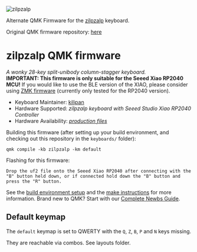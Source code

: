 ![zilpzalp](https://github.com/kilipan/zilpzalp/blob/main/img/zilpzalp_photo.jpg?raw=true)

Alternate QMK Firmware for the [zilpzalp](https://github.com/kilipan/zilpzalp) keyboard. 

Original QMK firmware repository: [here](https://github.com/kilipan/qmk-config-zilpzalp)

# zilpzalp QMK firmware
*A wonky 28-key split-unibody column-stagger keyboard.*  
**IMPORTANT: This firmware is only suitable for the Seeed Xiao RP2040 MCU!**
If you would like to use the BLE version of the XIAO, please consider using [ZMK firmware](https://github.com/kilipan/zmk-config-zilpzalp) (currently only tested for the RP2040 version).

* Keyboard Maintainer: [kilipan](https://github.com/kilipan)
* Hardware Supported: *zilpzalp keyboard with Seeed Studio Xiao RP2040 Controller*
* Hardware Availability: [*production files*](https://github.com/kilipan/zilpzalp)

Building this firmware (after setting up your build environment, and checking out this repository in the `keyboards/` folder):

    qmk compile -kb zilpzalp -km default

Flashing for this firmware:

    Drop the uf2 file onto the Seeed Xiao RP2040 after connecting with the "B" button held down, or if connected hold down the "B" button and press the "R" button.

See the [build environment setup](https://docs.qmk.fm/#/getting_started_build_tools) and the [make instructions](https://docs.qmk.fm/#/getting_started_make_guide) for more information. Brand new to QMK? Start with our [Complete Newbs Guide](https://docs.qmk.fm/#/newbs).

## Default keymap
The `default` keymap is set to QWERTY with the `Q`, `Z`, `B`, `P` and `N` keys missing.

They are reachable via combos. See layouts folder.
